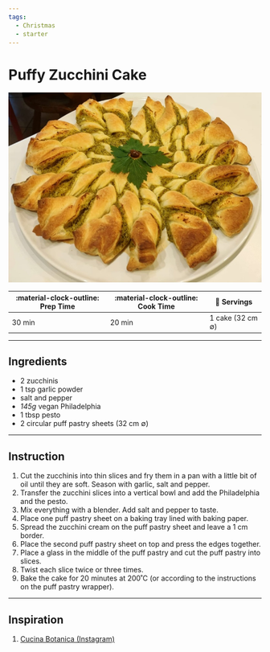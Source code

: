 ```yaml
---
tags:
  - Christmas
  - starter
---
```


# Puffy Zucchini Cake

![image](image.jpg)

| :material-clock-outline: Prep Time | :material-clock-outline: Cook Time | :fork_and_knife: Servings |
|------------------------------------|------------------------------------|---------------------------|
| 30 min                             | 20 min                             | 1 cake (32 cm ∅)          |

---

## Ingredients

- 2 zucchinis
- 1 tsp garlic powder
- salt and pepper
- _145g_ vegan Philadelphia
- 1 tbsp pesto
- 2 circular puff pastry sheets (32 cm ∅)

---

## Instruction

1. Cut the zucchinis into thin slices and fry them in a pan with a little bit of oil until they are soft. Season with garlic, salt and pepper.
2. Transfer the zucchini slices into a vertical bowl and add the Philadelphia and the pesto.
3. Mix everything with a blender. Add salt and pepper to taste.
4. Place one puff pastry sheet on a baking tray lined with baking paper.
5. Spread the zucchini cream on the puff pastry sheet and leave a 1 cm border.
6. Place the second puff pastry sheet on top and press the edges together.
7. Place a glass in the middle of the puff pastry and cut the puff pastry into slices.
8. Twist each slice twice or three times.
9. Bake the cake for 20 minutes at 200˚C (or according to the instructions on the puff pastry wrapper).

---

## Inspiration

1. [Cucina Botanica (Instagram)](https://www.instagram.com/reel/C0om_nFozKT/?utm_source=ig_web_copy_link&igsh=MzRlODBiNWFlZA==)
